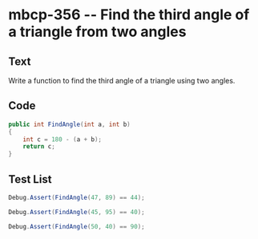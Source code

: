 # mbcp-356 -- Find the third angle of a triangle from two angles

## Text

Write a function to find the third angle of a triangle using two angles.

## Code

```csharp
public int FindAngle(int a, int b)  
{  
    int c = 180 - (a + b);  
    return c;  
}
```

## Test List

```csharp
Debug.Assert(FindAngle(47, 89) == 44);
```

```csharp
Debug.Assert(FindAngle(45, 95) == 40);
```

```csharp
Debug.Assert(FindAngle(50, 40) == 90);
```
